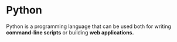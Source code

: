 <h1>Python</h1>

<p>Python is a programming language that can be used both for writing <strong>command-line scripts</strong> or building <strong>web applications.</strong></p>
